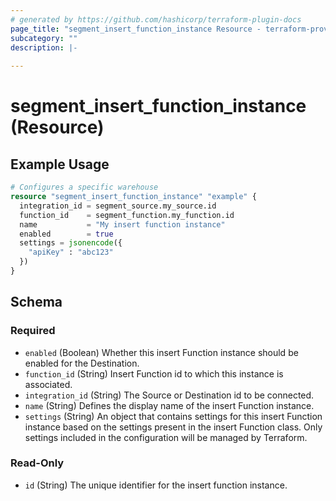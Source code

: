 ```yaml
---
# generated by https://github.com/hashicorp/terraform-plugin-docs
page_title: "segment_insert_function_instance Resource - terraform-provider-segment"
subcategory: ""
description: |-
  
---
```


# segment_insert_function_instance (Resource)



## Example Usage

```terraform
# Configures a specific warehouse
resource "segment_insert_function_instance" "example" {
  integration_id = segment_source.my_source.id
  function_id    = segment_function.my_function.id
  name           = "My insert function instance"
  enabled        = true
  settings = jsonencode({
    "apiKey" : "abc123"
  })
}
```

<!-- schema generated by tfplugindocs -->
## Schema

### Required

- `enabled` (Boolean) Whether this insert Function instance should be enabled for the Destination.
- `function_id` (String) Insert Function id to which this instance is associated.
- `integration_id` (String) The Source or Destination id to be connected.
- `name` (String) Defines the display name of the insert Function instance.
- `settings` (String) An object that contains settings for this insert Function instance based on the settings present in the insert Function class. Only settings included in the configuration will be managed by Terraform.

### Read-Only

- `id` (String) The unique identifier for the insert function instance.
